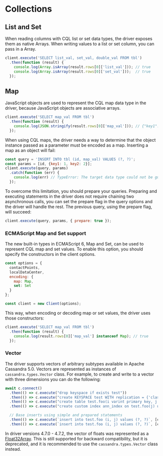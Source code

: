 # Collections

## List and Set 

When reading columns with CQL list or set data types, the driver exposes them as native Arrays. When writing values to a
list or set column, you can pass in a Array.

```javascript
client.execute('SELECT list_val, set_val, double_val FROM tbl')
  .then(function (result) {
    console.log(Array.isArray(result.rows[0]['list_val'])); // true
    console.log(Array.isArray(result.rows[0]['set_val']));  // true
  });
```

## Map 

JavaScript objects are used to represent the CQL map data type in the driver, because JavaScript objects are associative
arrays.

```javascript
client.execute('SELECT map_val FROM tbl')
  .then(function (result) {
    console.log(JSON.stringify(result.rows[0]['map_val'])); // {"key1":1,"key2":2}
  });
```

When using CQL maps, the driver needs a way to determine that the object instance passed as a parameter must be encoded
 as a map. Inserting a map as an object will fail:

```javascript
const query = 'INSERT INTO tbl (id, map_val) VALUES (?, ?)';
const params = [id, {key1: 1, key2: 2}];
client.execute(query, params)
  .catch(function (err) {
    console.log(err) // TypeError: The target data type could not be guessed
  });
```

To overcome this limitation, you should prepare your queries. Preparing and executing statements in the driver does not
require chaining two asynchronous calls, you can set the prepare flag in the query options and the driver will handle
the rest. The previous query, using the prepare flag, will succeed:

```javascript
client.execute(query, params, { prepare: true });
```

### ECMAScript Map and Set support 

The new built-in types in ECMAScript 6, Map and Set, can be used to represent CQL map and set values. To enable this option, you should specify the constructors in the client options.

```javascript
const options = {
  contactPoints,
  localDataCenter,
  encoding: { 
    map: Map,
    set: Set
  }
};

const client = new Client(options);
```

This way, when encoding or decoding map or set values, the driver uses those constructors:

```javascript
client.execute('SELECT map_val FROM tbl')
  .then(function (result) {
    console.log(result.rows[0]['map_val'] instanceof Map); // true
  });
```

### Vector

The driver supports vectors of arbitrary subtypes available in Apache Cassandra 5.0. Vectors are represented as instances of `cassandra.types.Vector` class. For example, to create and write to a vector with three dimensions you can do the following:

```javascript
await c.connect()
  .then(() => c.execute("drop keyspace if exists test"))
  .then(() => c.execute("create KEYSPACE test WITH replication = {'class': 'SimpleStrategy', 'replication_factor': 1}"))
  .then(() => c.execute("create table test.foo(i varint primary key, j vector<float,3>)"))
  .then(() => c.execute("create custom index ann_index on test.foo(j) using 'StorageAttachedIndex'"))

  // Base inserts using simple and prepared statements
  .then(() => c.execute(`insert into test.foo (i, j) values (?, ?)`, [cassandra.types.Integer.fromInt(1), new cassandra.types.Vector([8, 2.3, 58], 'float')]))
  .then(() => c.execute(`insert into test.foo (i, j) values (?, ?)`, [cassandra.types.Integer.fromInt(5), new cassandra.types.Vector([23, 18, 3.9])], {prepare: true}));
```

In driver versions 4.7.0 - 4.7.2, the vector of floats was represented as a [Float32Array]. This is still supported for backward compatibility, but it is deprecated, and it is recommended to use the `cassandra.types.Vector` class instead.

[Float32Array]: https://developer.mozilla.org/en-US/docs/Web/JavaScript/Reference/Global_Objects/Float32Array
